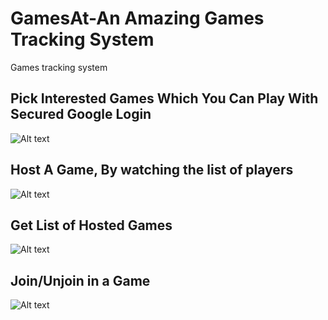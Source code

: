 # GamesAt-An Amazing Games Tracking System
Games tracking system
## Pick Interested Games Which You Can Play With Secured Google Login 
![Alt text](/screenshots/MyGames.png?raw=true "Optional Title")
## Host A Game, By watching the list of players
![Alt text](/screenshots/Host_match.png?raw=true "Optional Title")
## Get List of Hosted Games
![Alt text](/screenshots/Hosted%20Match.png?raw=true "Optional Title")
## Join/Unjoin in a Game 
![Alt text](/screenshots/Join_Unjoin.png?raw=true "Optional Title")
